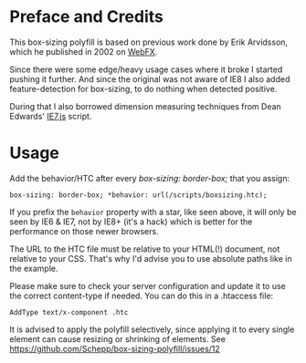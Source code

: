 # Preface and Credits

This box-sizing polyfill is based on previous work done by Erik Arvidsson, which he published in 2002 on [WebFX](http://webfx.eae.net/dhtml/boxsizing/boxsizing.html).

Since there were some edge/heavy usage cases where it broke I started pushing it further. And since the original was not aware of IE8 I also added feature-detection for box-sizing, to do nothing when detected positive.

During that I also borrowed dimension measuring techniques from Dean Edwards' [IE7.js](http://code.google.com/p/ie7-js/) script.

# Usage

Add the behavior/HTC after every *box-sizing: border-box;* that you assign:

`box-sizing: border-box;
*behavior: url(/scripts/boxsizing.htc);`

If you prefix the `behavior` property with a star, like seen above, it will only be seen by IE6 & IE7, not by IE8+ (it's a hack) which is better for the performance on those newer browsers.

The URL to the HTC file must be relative to your HTML(!) document, not relative to your CSS.
That's why I'd advise you to use absolute paths like in the example.

Please make sure to check your server configuration and update it to use the correct content-type if needed.
You can do this in a .htaccess file:

`AddType text/x-component .htc`

It is advised to apply the polyfill selectively, since applying it to every single element can cause resizing or shrinking of elements.  See https://github.com/Schepp/box-sizing-polyfill/issues/12
